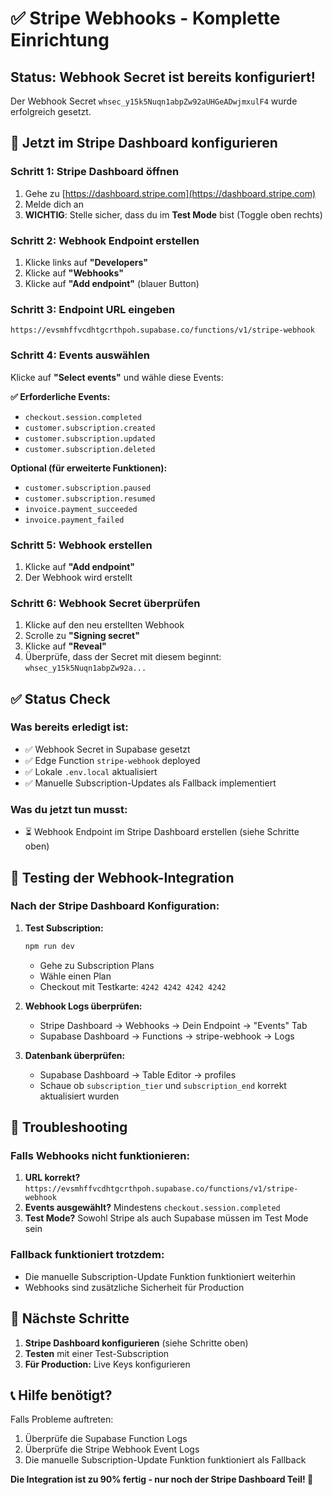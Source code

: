 # ✅ Stripe Webhooks - Komplette Einrichtung

## Status: Webhook Secret ist bereits konfiguriert! 

Der Webhook Secret `whsec_y15k5Nuqn1abpZw92aUHGeADwjmxulF4` wurde erfolgreich gesetzt.

## 🎯 Jetzt im Stripe Dashboard konfigurieren

### Schritt 1: Stripe Dashboard öffnen
1. Gehe zu [https://dashboard.stripe.com](https://dashboard.stripe.com)
2. Melde dich an
3. **WICHTIG**: Stelle sicher, dass du im **Test Mode** bist (Toggle oben rechts)

### Schritt 2: Webhook Endpoint erstellen
1. Klicke links auf **"Developers"**
2. Klicke auf **"Webhooks"**
3. Klicke auf **"Add endpoint"** (blauer Button)

### Schritt 3: Endpoint URL eingeben
```
https://evsmhffvcdhtgcrthpoh.supabase.co/functions/v1/stripe-webhook
```

### Schritt 4: Events auswählen
Klicke auf **"Select events"** und wähle diese Events:

**✅ Erforderliche Events:**
- `checkout.session.completed`
- `customer.subscription.created`
- `customer.subscription.updated`
- `customer.subscription.deleted`

**Optional (für erweiterte Funktionen):**
- `customer.subscription.paused`
- `customer.subscription.resumed`
- `invoice.payment_succeeded`
- `invoice.payment_failed`

### Schritt 5: Webhook erstellen
1. Klicke auf **"Add endpoint"**
2. Der Webhook wird erstellt

### Schritt 6: Webhook Secret überprüfen
1. Klicke auf den neu erstellten Webhook
2. Scrolle zu **"Signing secret"**
3. Klicke auf **"Reveal"**
4. Überprüfe, dass der Secret mit diesem beginnt: `whsec_y15k5Nuqn1abpZw92a...`

## ✅ Status Check

### Was bereits erledigt ist:
- ✅ Webhook Secret in Supabase gesetzt
- ✅ Edge Function `stripe-webhook` deployed
- ✅ Lokale `.env.local` aktualisiert
- ✅ Manuelle Subscription-Updates als Fallback implementiert

### Was du jetzt tun musst:
- ⏳ Webhook Endpoint im Stripe Dashboard erstellen (siehe Schritte oben)

## 🧪 Testing der Webhook-Integration

### Nach der Stripe Dashboard Konfiguration:

1. **Test Subscription:**
   ```bash
   npm run dev
   ```
   - Gehe zu Subscription Plans
   - Wähle einen Plan
   - Checkout mit Testkarte: `4242 4242 4242 4242`

2. **Webhook Logs überprüfen:**
   - Stripe Dashboard → Webhooks → Dein Endpoint → "Events" Tab
   - Supabase Dashboard → Functions → stripe-webhook → Logs

3. **Datenbank überprüfen:**
   - Supabase Dashboard → Table Editor → profiles
   - Schaue ob `subscription_tier` und `subscription_end` korrekt aktualisiert wurden

## 🔧 Troubleshooting

### Falls Webhooks nicht funktionieren:
1. **URL korrekt?** `https://evsmhffvcdhtgcrthpoh.supabase.co/functions/v1/stripe-webhook`
2. **Events ausgewählt?** Mindestens `checkout.session.completed`
3. **Test Mode?** Sowohl Stripe als auch Supabase müssen im Test Mode sein

### Fallback funktioniert trotzdem:
- Die manuelle Subscription-Update Funktion funktioniert weiterhin
- Webhooks sind zusätzliche Sicherheit für Production

## 🚀 Nächste Schritte

1. **Stripe Dashboard konfigurieren** (siehe Schritte oben)
2. **Testen** mit einer Test-Subscription
3. **Für Production:** Live Keys konfigurieren

## 📞 Hilfe benötigt?

Falls Probleme auftreten:
1. Überprüfe die Supabase Function Logs
2. Überprüfe die Stripe Webhook Event Logs
3. Die manuelle Subscription-Update Funktion funktioniert als Fallback

**Die Integration ist zu 90% fertig - nur noch der Stripe Dashboard Teil! 🎉**
